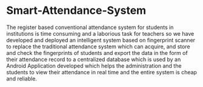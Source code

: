 # Smart-Attendance-System

The register based conventional attendance system for students in institutions is time consuming and a laborious
task for teachers so we have developed and deployed an intelligent system based on fingerprint scanner to replace the
traditional attendance system which can acquire, and store and check the fingerprints of students and export the data in the
form of their attendance record to a centralized database which is used by an Android Application developed which helps the
administration and the students to view their attendance in real time and the entire system is cheap and reliable.
